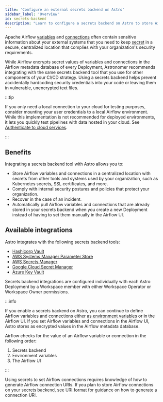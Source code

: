 ```yaml
---
title: 'Configure an external secrets backend on Astro'
sidebar_label: 'Overview'
id: secrets-backend
description: "Learn to configure a secrets backend on Astro to store Airflow connections and variables"
---
```


Apache Airflow [variables](https://airflow.apache.org/docs/apache-airflow/stable/howto/variable.html) and [connections](https://airflow.apache.org/docs/apache-airflow/stable/howto/connection.html#) often contain sensitive information about your external systems that you need to keep [secret](https://airflow.apache.org/docs/apache-airflow/stable/_api/airflow/secrets/index.html) in a secure, centralized location that complies with your organization's security requirements.

While Airflow encrypts secret values of variables and connections in the Airflow metadata database of every Deployment, Astronomer recommends integrating with the same secrets backend tool that you use for other components of your CI/CD strategy. Using a secrets backend helps prevent accidentally hardcoding security credentials into your code or leaving them in vulnerable, unencrypted text files.

:::tip

If you only need a local connection to your cloud for testing purposes, consider mounting your user credentials to a local Airflow environment. While this implementation is not recommended for deployed environments, it lets you quickly test pipelines with data hosted in your cloud. See [Authenticate to cloud services](cli/authenticate-to-clouds.md).

:::

## Benefits

Integrating a secrets backend tool with Astro allows you to:

- Store Airflow variables and connections in a centralized location with secrets from other tools and systems used by your organization, such as Kubernetes secrets, SSL certificates, and more.
- Comply with internal security postures and policies that protect your organization.
- Recover in the case of an incident.
- Automatically pull Airflow variables and connections that are already stored in your secrets backend when you create a new Deployment instead of having to set them manually in the Airflow UI.

## Available integrations

Astro integrates with the following secrets backend tools:

- [Hashicorp Vault](secrets-backend/hashicorp-vault.md)
- [AWS Systems Manager Parameter Store](secrets-backend/aws-paramstore.md)
- [AWS Secrets Manager](secrets-backend/aws-secretsmanager.md)
- [Google Cloud Secret Manager](secrets-backend/gcp-secretsmanager.md)
- [Azure Key Vault](secrets-backend/azure-key-vault.md)

Secrets backend integrations are configured individually with each Astro Deployment by a Workspace member with either Workspace Operator or Workspace Owner permissions.

:::info

If you enable a secrets backend on Astro, you can continue to define Airflow variables and connections either [as environment variables](environment-variables.md) or in the Airflow UI. If you set Airflow variables and connections in the Airflow UI, Astro stores as encrypted values in the Airflow metadata database.

Airflow checks for the value of an Airflow variable or connection in the following order:

1. Secrets backend
2. Environment variables
3. The Airflow UI

:::

Using secrets to set Airflow connections requires knowledge of how to generate Airflow connection URIs. If you plan to store Airflow connections on your secrets backend, see [URI format](https://airflow.apache.org/docs/apache-airflow/stable/howto/connection.html#connection-uri-format) for guidance on how to generate a connection URI.
